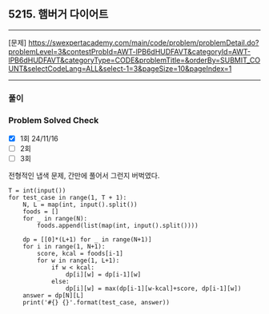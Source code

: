 ## 5215. 햄버거 다이어트 

---

[문제] https://swexpertacademy.com/main/code/problem/problemDetail.do?problemLevel=3&contestProbId=AWT-lPB6dHUDFAVT&categoryId=AWT-lPB6dHUDFAVT&categoryType=CODE&problemTitle=&orderBy=SUBMIT_COUNT&selectCodeLang=ALL&select-1=3&pageSize=10&pageIndex=1

---
### 풀이
### Problem Solved Check
- [x] 1회 24/11/16
- [ ] 2회
- [ ] 3회

전형적인 냅색 문제, 간만에 풀어서 그런지 버벅였다.
~~~
T = int(input())
for test_case in range(1, T + 1):
    N, L = map(int, input().split())
    foods = []
    for _ in range(N):
        foods.append(list(map(int, input().split())))
   	
    dp = [[0]*(L+1) for _ in range(N+1)]
    for i in range(1, N+1):
        score, kcal = foods[i-1]
        for w in range(1, L+1):
            if w < kcal:
                dp[i][w] = dp[i-1][w]
            else:
                dp[i][w] = max(dp[i-1][w-kcal]+score, dp[i-1][w])
    answer = dp[N][L]
    print('#{} {}'.format(test_case, answer))

~~~